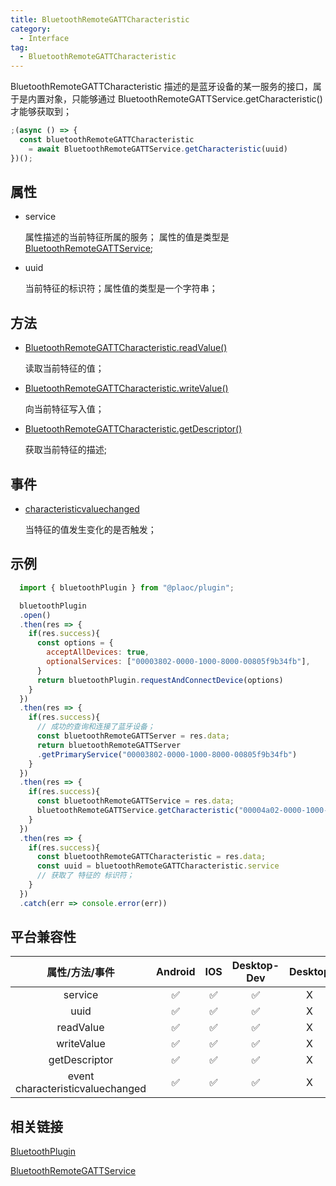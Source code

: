```yaml
---
title: BluetoothRemoteGATTCharacteristic
category:
  - Interface
tag:
  - BluetoothRemoteGATTCharacteristic 
---
```


BluetoothRemoteGATTCharacteristic 描述的是蓝牙设备的某一服务的接口，属于是内置对象，只能够通过 BluetoothRemoteGATTService.getCharacteristic()才能够获取到；

```js
;(async () => {
  const bluetoothRemoteGATTCharacteristic 
    = await BluetoothRemoteGATTService.getCharacteristic(uuid)
})();
```

## 属性

  - service

    属性描述的当前特征所属的服务；
    属性的值是类型是 [BluetoothRemoteGATTService](../bluetooth-remote-gatt-service/index.md);

  
  - uuid

    当前特征的标识符；属性值的类型是一个字符串；
 

## 方法

  - [BluetoothRemoteGATTCharacteristic.readValue()](./read-value.md)

    读取当前特征的值；

  - [BluetoothRemoteGATTCharacteristic.writeValue()](./write-value.md)

    向当前特征写入值；
  
  - [BluetoothRemoteGATTCharacteristic.getDescriptor()](./get-descriptor.md)

    获取当前特征的描述;

## 事件

  - [characteristicvaluechanged](./event-characteristic-value-changed.md)

    当特征的值发生变化的是否触发；

## 示例
```js
  import { bluetoothPlugin } from "@plaoc/plugin";

  bluetoothPlugin
  .open()
  .then(res => {
    if(res.success){
      const options = {
        acceptAllDevices: true,
        optionalServices: ["00003802-0000-1000-8000-00805f9b34fb"],
      }
      return bluetoothPlugin.requestAndConnectDevice(options)
    }
  })
  .then(res => {
    if(res.success){
      // 成功的查询和连接了蓝牙设备；
      const bluetoothRemoteGATTServer = res.data;
      return bluetoothRemoteGATTServer
      .getPrimaryService("00003802-0000-1000-8000-00805f9b34fb")
    }
  })
  .then(res => {
    if(res.success){
      const bluetoothRemoteGATTService = res.data;
      bluetoothRemoteGATTService.getCharacteristic("00004a02-0000-1000-8000-00805f9b34fb")
    }
  })
  .then(res => {
    if(res.success){
      const bluetoothRemoteGATTCharacteristic = res.data;
      const uuid = bluetoothRemoteGATTCharacteristic.service
      // 获取了 特征的 标识符；
    }
  })
  .catch(err => console.error(err))
```

## 平台兼容性

| 属性/方法/事件                      | Android | IOS | Desktop-Dev | Desktop |
|:---------------------------------:|:-------:|:---:|:-----------:|:-------:|
| service                           | ✅      | ✅   | ✅          | X       |
| uuid                              | ✅      | ✅   | ✅          | X       |
| readValue                         | ✅      | ✅   | ✅          | X       |
| writeValue                        | ✅      | ✅   | ✅          | X       |
| getDescriptor                     | ✅      | ✅   | ✅          | X       |
| event characteristicvaluechanged  | ✅      | ✅   | ✅          | X       |


## 相关链接

[BluetoothPlugin](../../plugin/bluetooth/index.md)

[BluetoothRemoteGATTService](../bluetooth-remote-gatt-service/index.md)


